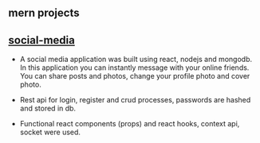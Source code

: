
## mern projects


## [social-media](./MERN-social-media)

- A social media application was built using react, nodejs and mongodb. In this application you can instantly message with your online friends. You can share posts and photos, change your profile photo and cover photo. 

- Rest api for login, register and crud processes, passwords are hashed and stored in db.

- Functional react components (props) and react hooks, context api, socket were used.
